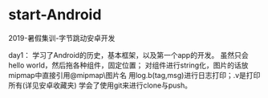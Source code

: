 # start-Android
2019-暑假集训-字节跳动安卓开发

day1：
    学习了Android的历史，基本框架，以及第一个app的开发。
    虽然只会hello world，然后拖各种组件，固定位置；
    对组件进行string化，图片的话放mipmap中直接引用@mipmap\图片名
    用log.b(tag,msg)进行日志打印；.v是打印所有(详见安卓收藏夹)
    学会了使用git来进行clone与push。

